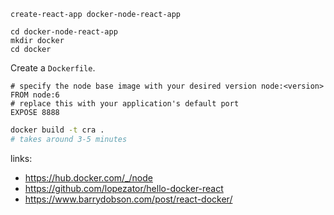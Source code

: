 

```shell
create-react-app docker-node-react-app

cd docker-node-react-app
mkdir docker
cd docker
```

Create a `Dockerfile`.

```
# specify the node base image with your desired version node:<version>
FROM node:6
# replace this with your application's default port
EXPOSE 8888
```

```bash
docker build -t cra .
# takes around 3-5 minutes
```


links:
- https://hub.docker.com/_/node
- https://github.com/lopezator/hello-docker-react
- https://www.barrydobson.com/post/react-docker/
